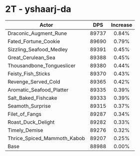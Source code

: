 # 2T - yshaarj-da
| Actor | DPS | Increase |
|---|:---:|:---:|
|Draconic_Augment_Rune|89737|0.84%|
|Fated_Fortune_Cookie|89690|0.79%|
|Sizzling_Seafood_Medley|89391|0.45%|
|Great_Cerulean_Sea|89388|0.45%|
|Thousandbone_Tongueslicer|89380|0.44%|
|Feisty_Fish_Sticks|89370|0.43%|
|Revenge_Served_Cold|89365|0.42%|
|Aromatic_Seafood_Platter|89335|0.39%|
|Salt_Baked_Fishcake|89333|0.39%|
|Seamoth_Surprise|89315|0.37%|
|Filet_of_Fangs|89287|0.34%|
|Roast_Duck_Delight|89282|0.33%|
|Timely_Demise|89276|0.32%|
|Thrice_Spiced_Mammoth_Kabob|89207|0.25%|
|Base|88988|0.00%|
